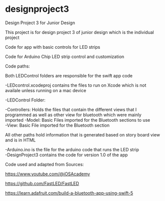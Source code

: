 # designproject3
Design Project 3 for Junior Design

This project is for design project 3 of junior design which is the individual project

Code for app with basic controls for LED strips 

Code for Arduino Chip LED strip control and customization

Code paths:

Both LEDControl folders are responsible for the swift app code

-LEDcontrol.xcodeproj contains the files to run on Xcode which is not availale unless running on a mac device 

-LEDControl Folder:

  -Controllers: Holds the files that contain the different views that I programmed as well   as other view for bluetooth which were mainly imported
  -Model: Basic Files imported for the Bluetooth sections to use                                                                                                      
  -View: Basic File imported for the Bluetooth section

  All other paths hold information that is generated based on story board view and is in   HTML
  
-Arduino.ino is the file for the arduino code that runs the LED strip                                         
-DesignProject3 contains the code for version 1.0 of the app

Code used and adapted from
Sources:

https://www.youtube.com/@iOSAcademy

https://github.com/FastLED/FastLED

https://learn.adafruit.com/build-a-bluetooth-app-using-swift-5
